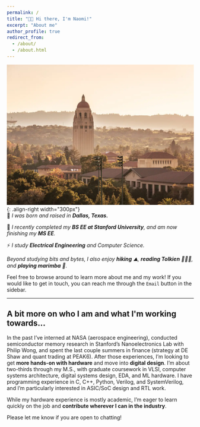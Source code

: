 ```yaml
---
permalink: /
title: "👋🏼 Hi there, I'm Naomi!"
excerpt: "About me"
author_profile: true
redirect_from: 
  - /about/
  - /about.html
---
```


![Stanford](/images/stanford2.png){: .align-right width="300px"}
<br>
🤠 *I was born and raised in **Dallas, Texas.***

📖 *I recently completed my **BS EE at Stanford University**, and am now finishing my **MS EE**.*

⚡ *I study **Electrical Engineering** and Computer Science.*

*Beyond studying bits and bytes, I also enjoy **hiking** ⛰️, **reading Tolkien** 🧝🏻‍♂️, and **playing marimba** 🎵.*

Feel free to browse around to learn more about me and my work! If you would like to get in touch, you can reach me through the `Email` button in the sidebar.

---
## A bit more on who I am and what I'm working towards...
In the past I’ve interned at NASA (aerospace engineering), conducted semiconductor memory research in Stanford’s Nanoelectronics Lab with Philip Wong, and spent the last couple summers in finance (strategy at DE Shaw and quant trading at PEAK6). After those experiences, I’m looking to get **more hands-on with hardware** and move into **digital design**. I’m about two-thirds through my M.S., with graduate coursework in VLSI, computer systems architecture, digital systems design, EDA, and ML hardware. I have programming experience in C, C++, Python, Verilog, and SystemVerilog, and I’m particularly interested in ASIC/SoC design and RTL work. 

While my hardware experience is mostly academic, I’m eager to learn quickly on the job and **contribute wherever I can in the industry**. 

Please let me know if you are open to chatting!